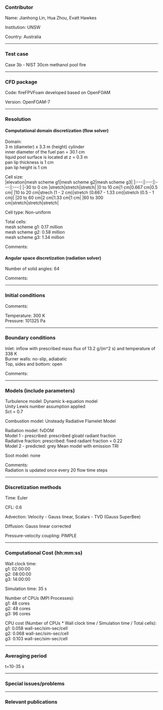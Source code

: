 
### Contributor
Name: Jianhong Lin, Hua Zhou, Evatt Hawkes

Institution: UNSW

Country: Australia

------------------

### Test case

Case 3b - NIST 30cm methanol pool fire

------------------

### CFD package
Code: fireFPVFoam developed based on OpenFOAM

Version: OpenFOAM-7

------------------

### Resolution

#### Computational domain discretization (flow solver)
Domain:   
3 m (diameter) x 3.3 m (height) cylinder  
inner diameter of the fuel pan = 30.1 cm  
liquid pool surface is located at z = 0.3 m  
pan lip thickness is 1 cm  
pan lip height is 1 cm  

Cell size:  
|elevation|mesh scheme g1|mesh scheme g2|mesh scheme g3|
|:---:|:---:|:---:|:---:|
|-30 to 0 cm |stretch|stretch|stretch|
|0 to 10 cm|1 cm|0.667 cm|0.5 cm|
|10 to 20 cm|strech (1 - 2 cm)|stretch (0.667 - 1.33 cm)|stretch (0.5 - 1 cm)|
|20 to 60 cm|2 cm|1.33 cm|1 cm|
|60 to 300 cm|stretch|stretch|stretch|


Cell type: Non-uniform

Total cells:   
mesh scheme g1: 0.17 million  
mesh scheme g2: 0.58 million  
mesh scheme g3: 1.34 million  

Comments:

#### Angular space discretization (radiation solver)
Number of solid angles: 64

Comments:

------------------

### Initial conditions
Comments:

Temperature: 300 K    
Pressure: 101325 Pa  

------------------

### Boundary conditions

Inlet: inflow with prescribed mass flux of 13.2 g/(m^2 s) and temperature of 338 K  
Burner walls: no-slip, adiabatic    
Top, sides and bottom: open  


Comments:


------------------

### Models (include parameters)
Turbulence model: Dynamic k-equation model  
Unity Lewis number assumption applied  
Sct = 0.7  

Combustion model: Unsteady Radiative Flamelet Model  

Radiation model: fvDOM  
Model 1 - prescribed: prescribed gloabl radiant fraction   
         Radiative fraction: prescribed: fixed radiant fraction = 0.22  
Model 2 - predicted: grey Mean model with emission TRI    

Soot model: none  

Comments:  
Radiation is updated once every 20 flow time steps

------------------

### Discretization methods
Time: Euler

CFL: 0.6

Advection: Velocity - Gauss linear, Scalars - TVD (Gauss SuperBee)

Diffusion: Gauss linear corrected

Pressure-velocity coupling: PIMPLE

------------------

### Computational Cost (hh:mm:ss)
Wall clock time:  
g1: 02:00:00  
g2: 08:00:00  
g3: 14:00:00  

Simulation time: 35 s

Number of CPUs (MPI Processes):  
g1: 48 cores  
g2: 48 cores  
g3: 96 cores  

CPU cost (Number of CPUs * Wall clock time / Simulation time / Total cells):   
g1: 0.058 wall-sec/sim-sec/cell  
g2: 0.068 wall-sec/sim-sec/cell  
g3: 0.103 wall-sec/sim-sec/cell  

------------------

### Averaging period

t=10-35 s

------------------

### Special issues/problems

------------------

### Relevant publications

